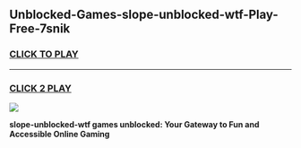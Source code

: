 
## Unblocked-Games-slope-unblocked-wtf-Play-Free-7snik
<h3>
<a href="https://premium76.site?title=slope-unblocked-wtf&ref=21A">CLICK TO PLAY</a></h3>
<hr>

<h3>
<a href="https://premium76.site?title=slope-unblocked-wtf&ref=21A">CLICK 2 PLAY</a>
  
</h3>

<a href="https://premium76.site?title=slope-unblocked-wtf&ref=21A"><img src="https://clearcache.store/games.png"></a>


**slope-unblocked-wtf games unblocked: Your Gateway to Fun and Accessible Online Gaming**
